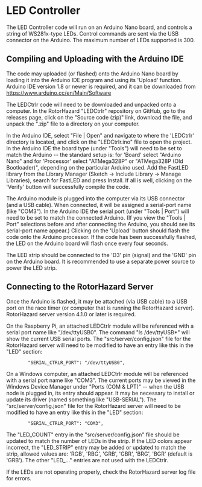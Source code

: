 # LED Controller

The LED Controller code will run on an Arduino Nano board, and controls a string of WS281x-type LEDs. Control commands are sent via the USB connector on the Arduino. The maximum number of LEDs supported is 300.

## Compiling and Uploading with the Arduino IDE

The code may uploaded (or flashed) onto the Arduino Nano board by loading it into the Arduino IDE program and using its 'Upload' function.  Arduino IDE version 1.8 or newer is required, and it can be downloaded from https://www.arduino.cc/en/Main/Software

The LEDCtrlr code will need to be downloaded and unpacked onto a computer. In the RotorHazard "LEDCtrlr" repository on GitHub, go to the releases page, click on the "Source code (zip)" link, download the file, and unpack the ".zip" file to a directory on your computer.

In the Arduino IDE, select "File | Open" and navigate to where the 'LEDCtrlr' directory is located, and click on the "LEDCtrlr.ino" file to open the project.  In the Arduino IDE the board type (under "Tools") will need to be set to match the Arduino -- the standard setup is:  for 'Board' select "Arduino Nano" and for 'Processor' select "ATMega328P" or "ATMega328P (Old Bootloader)", depending on the particular Arduino used. Add the FastLED library from the Library Manager (Sketch -> Include Library -> Manage Libraries), search for FastLED and press Install. If all is well, clicking on the 'Verify' button will successfully compile the code.

The Arduino module is plugged into the computer via its USB connector (and a USB cable). When connected, it will be assigned a serial-port name (like "COM3"). In the Arduino IDE the serial port (under "Tools | Port") will need to be set to match the connected Arduino.  (If you view the "Tools | Port" selections before and after connecting the Arduino, you should see its serial-port name appear.)  Clicking on the 'Upload' button should flash the code onto the Arduino processor. If the code has been successfully flashed, the LED on the Arduino board will flash once every four seconds.

The LED strip should be connected to the 'D3' pin (signal) and the 'GND' pin on the Arduino board. It is recommended to use a separate power source to power the LED strip.

## Connecting to the RotorHazard Server

Once the Arduino is flashed, it may be attached (via USB cable) to a USB port on the race timer (or computer that is running the RotorHazard server). RotorHazard server version 4.1.0 or later is required.

On the Raspberry Pi, an attached LEDCtrlr module will be referenced with a serial port name like "/dev/ttyUSB0". The command "ls /dev/ttyUSB*" will show the current USB serial ports. The "src/server/config.json" file for the RotorHazard server will need to be modified to have an entry like this in the "LED" section:
```
		"SERIAL_CTRLR_PORT": "/dev/ttyUSB0",
```

On a Windows computer, an attached LEDCtrlr module will be referenced with a serial port name like "COM3". The current ports may be viewed in the Windows Device Manager under "Ports (COM & LPT)" -- when the USB node is plugged in, its entry should appear.  It may be necessary to install or update its driver (named something like "USB-SERIAL"). The "src/server/config.json" file for the RotorHazard server will need to be modified to have an entry like this in the "LED" section:
```
		"SERIAL_CTRLR_PORT": "COM3",
```

The "LED_COUNT" entry in the "src/server/config.json" file should be updated to match the number of LEDs in the strip. If the LED colors appear incorrect, the "LED_STRIP" entry may be added or updated to match the strip, allowed values are:  'RGB', 'RBG', 'GRB', 'GBR', 'BRG', 'BGR' (default is 'GRB'). The other "LED_..." entries are not used with the LEDCtrlr.

If the LEDs are not operating properly, check the RotorHazard server log file for errors.
